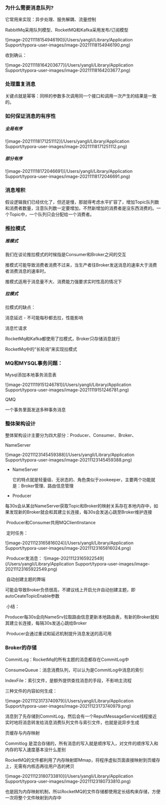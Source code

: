### 为什么需要消息队列?

它常用来实现：异步处理、服务解耦、流量控制



RabbitMq采用队列模型、RocketMQ和Kafka采用发布/订阅模型

![image-20211118154946190](/Users/yangli/Library/Application Support/typora-user-images/image-20211118154946190.png)



收到确认：

![image-20211118164203677](/Users/yangli/Library/Application Support/typora-user-images/image-20211118164203677.png)



### 处理重复消息

关键点就是幂等：同样的参数多次调用同一个接口和调用一次产生的结果是一致的。



### 如何保证消息的有序性

##### 全局有序

![image-20211118171251112](/Users/yangli/Library/Application Support/typora-user-images/image-20211118171251112.png)

##### 部分有序

![image-20211118172046691](/Users/yangli/Library/Application Support/typora-user-images/image-20211118172046691.png)



### 消息堆积

假设逻辑我们已经优化了，但还是慢，那就得考虑水平扩容了，增加Topic队列数和消费者数量，注意队列数一定要增加，不然新增加的消费者是没东西消费的。一个Topic中，一个队列只会分配给一个消费者。



### 推拉模式

##### 推模式

我们在谈论推拉模式的时候指是Consumer和Broker之间的交互

推模式可能导致消费者消费不过来，当生产者往Broker发送消息的速率大于消费者消费消息的速率时。

推模式适用于消息量不大、消费能力强要求实时性高的情况下



##### 拉模式

拉模式的缺点：

消息延迟 - 不可能每秒都去拉，性能影响

消息忙请求



RocketMq和Kafka都使用了拉模式，Broker只存储消息就行

RocketMq中的“长轮询”来实现拉模式





### MQ和MYSQL事务问题：

Mysql添加本地事务消息表

![image-20211119151246781](/Users/yangli/Library/Application Support/typora-user-images/image-20211119151246781.png)



QMQ 

一个事务里面发送多种事务消息



### 整体架构设计

整体架构设计主要分为四大部分：Producer、Consumer、Broker、

NameServer

![image-20211123145459388](/Users/yangli/Library/Application Support/typora-user-images/image-20211123145459388.png)



* NameServer

  它的特点就是轻量级、无状态的、角色类似于zookeeper，主要两个功能就是：Broker管理、路由信息管理

* Producer

​		每30s会从某台NameServer获取Topic和Broker的映射关系存在本地内存中，如果发现新的Broker就会和其建立长连接，每30s会发送心跳至Broker维护连接

​		Producer和Consumer共用MQClientInstance

​		定时任务：

![image-20211123165816024](/Users/yangli/Library/Application Support/typora-user-images/image-20211123165816024.png)

​		Producer发消息：		![image-20211123165922549](/Users/yangli/Library/Application Support/typora-user-images/image-20211123165922549.png)

​		自动创建主题的弊端

​		可能会导致Broker负债很高，不建议线上开启允许自动创建主题，即autoCeateTopicEnable参数

​	    小结：

​		Producer每30s会向NameSrv拉取路由信息更新本地路由表，有新的Broker就和其建立长连接，每隔30s发送心跳给Broker

​		Producer会通过重试和延迟机制提升消息发送的高可用





### Broker的存储

CommitLog：RocketMq的所有主题的消息都存在CommitLog中

ConsumeQueue：消息消费队列，可以认为是CommitLog中消息的索引

IndexFile：索引文件，是额外提供查找消息的手段，不影响主流程

三种文件的内容如何生成：

![image-20211123173740979](/Users/yangli/Library/Application Support/typora-user-images/image-20211123173740979.png)

消息到了先存储到CommitLog，然后会有一个ReputMessageService线程接近实时地将消息转发给消息消费队列文件与索引文件，也就是说异步生成



页缓存与内存映射

Commitlog 是混合存储的，所有消息的写入就是顺序写入，对文件的顺序写入和内存的写入速度基本没什么差别

RocketMQ的文件都利用了内存映射即Mmap，将程序虚拟页面直接映射到页缓存上，无需有内核态再往用户态的拷贝

![image-20211123180733810](/Users/yangli/Library/Application Support/typora-user-images/image-20211123180733810.png)

也是因为内存映射机制，所以RocketMQ的文件存储都使用定长结构来存储，方便一次将整个文件映射到内存中